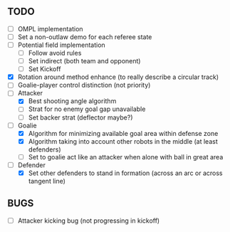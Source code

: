 TODO
----

- [ ] OMPL implementation
- [ ] Set a non-outlaw demo for each referee state
- [ ] Potential field implementation
  - [ ] Follow avoid rules
  - [ ] Set indirect (both team and opponent)
  - [ ] Set Kickoff
- [x] Rotation around method enhance (to really describe a circular track)
- [ ] Goalie-player control distinction (not priority)
- [ ] Attacker
    - [x] Best shooting angle algorithm
    - [ ] Strat for no enemy goal gap unavailable
    - [ ] Set backer strat (deflector maybe?)
- [ ] Goalie
    - [x] Algorithm for minimizing available goal area within defense zone
    - [x] Algorithm taking into account other robots in the middle (at least defenders)
    - [ ] Set to goalie act like an attacker when alone with ball in great area
- [ ] Defender
    - [x] Set other defenders to stand in formation (across an arc or across tangent line)

BUGS
----

- [ ] Attacker kicking bug (not progressing in kickoff)
